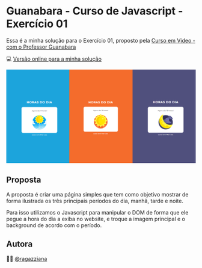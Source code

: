 # Guanabara - Curso de Javascript - Exercício 01

Essa é a minha solução para o Exercício 01, proposto pela  [Curso em Video - com o Professor Guanabara](https://www.youtube.com/watch?v=BXqUH86F-kA&t=8s)

💻 [Versão online para a minha solução](https://ragazziana.github.io/guanabara-horas-do-dia/)

![enter image description here](https://github.com/ragazziana/guanabara-horas-do-dia/blob/main/images/desafioex1.png?raw=true)

## Proposta
A proposta é criar uma página simples que tem como objetivo mostrar de forma ilustrada os três principais períodos do dia, manhã, tarde e noite.

Para isso utilizamos o Javascript para manipular o DOM de forma que ele pegue a hora do dia a exiba no website, e troque a imagem principal e o background de acordo com o período.

## Autora
👩‍💻 [@ragazziana](https://www.frontendmentor.io/profile/ragazziana)
